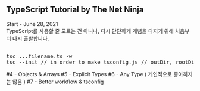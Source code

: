 ## TypeScript Tutorial by The Net Ninja
Start - June 28, 2021 <br />
TypeScript를 사용할 줄 모르는 건 아니나, 다시 단단하게 개념을 다지기 위해
처음부터 다시 출발합니다.
<br /><br />
<pre>
tsc ...filename.ts -w
tsc --init // in order to make tsconfig.js // outDir, rootDir
</pre>
\#4 - Objects & Arrays
\#5 - Explicit Types
\#6 - Any Type ( 개인적으로 좋아하지는 않음 )
\#7 - Better workflow & tsconfig